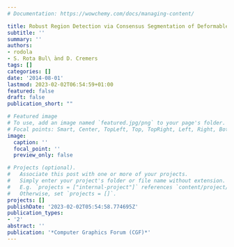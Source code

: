 ```yaml
---
# Documentation: https://wowchemy.com/docs/managing-content/

title: Robust Region Detection via Consensus Segmentation of Deformable Shapes
subtitle: ''
summary: ''
authors:
- rodola
- S. Rota Bul\ ̀and D. Cremers
tags: []
categories: []
date: '2014-08-01'
lastmod: 2023-02-02T06:54:59+01:00
featured: false
draft: false
publication_short: ""

# Featured image
# To use, add an image named `featured.jpg/png` to your page's folder.
# Focal points: Smart, Center, TopLeft, Top, TopRight, Left, Right, BottomLeft, Bottom, BottomRight.
image:
  caption: ''
  focal_point: ''
  preview_only: false

# Projects (optional).
#   Associate this post with one or more of your projects.
#   Simply enter your project's folder or file name without extension.
#   E.g. `projects = ["internal-project"]` references `content/project/deep-learning/index.md`.
#   Otherwise, set `projects = []`.
projects: []
publishDate: '2023-02-02T05:54:58.774695Z'
publication_types:
- '2'
abstract: ''
publication: '*Computer Graphics Forum (CGF)*'
---
```

